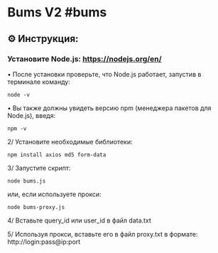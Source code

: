 # Bums V2 #bums

## ⚙️ Инструкция:

### Установите Node.js: https://nodejs.org/en/

• После установки проверьте, что Node.js работает, запустив в терминале команду:
```
node -v
```
• Вы также должны увидеть версию npm (менеджера пакетов для Node.js), введя:
```
npm -v
```

2/ Установите необходимые библиотеки:
```
npm install axios md5 form-data
```

3/ Запустите скрипт:
```
node bums.js
```
или, если используете прокси:
```
node bums-proxy.js
```
4/ Вставьте query_id или user_id в файл data.txt

5/ Используя прокси, вставьте его в файл proxy.txt в формате: http://login:pass@ip:port
